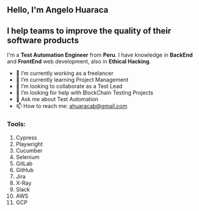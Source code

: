 ## Hello, I'm Angelo Huaraca

## I help teams to improve the quality of their software products

I'm a **Test Automation Engineer** from **Peru**.
I have knowledge in **BackEnd** and **FrontEnd** web development, also in **Ethical Hacking**.

- 🔭 I’m currently working as a freelancer
- 🌱 I’m currently learning Project Management
- 👯 I’m looking to collaborate as a Test Lead
- 🤔 I’m looking for help with BlockChain Testing Projects
- 💬 Ask me about Test Automation
- 📫 How to reach me: ahuaracab@gmail.com

### Tools:
1. Cypress
2. Playwright
3. Cucumber
4. Selenium
5. GitLab
6. GitHub
7. Jira
8. X-Ray
9. Slack
10. AWS
11. GCP
